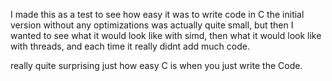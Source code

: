 I made this as a test to see how easy it was to write code in C
the initial version without any optimizations was actually quite small, but then I wanted to see what it would look like with simd,
then what it would look like with threads, and each time it really didnt add much code.

really quite surprising just how easy C is when you just write the Code.
